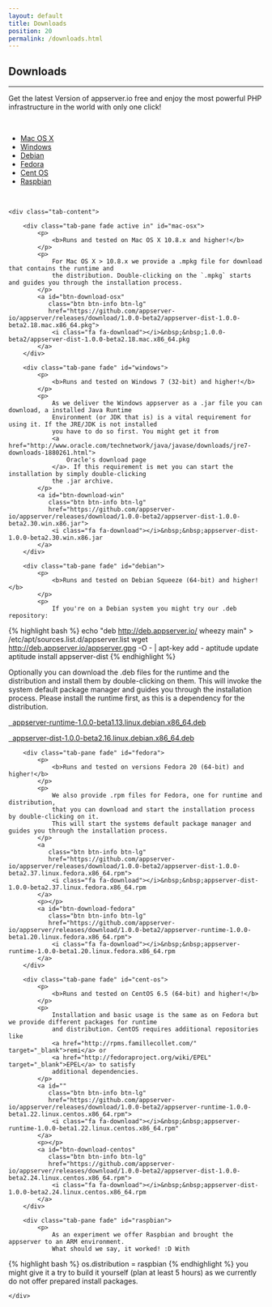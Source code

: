 ```yaml
---
layout: default
title: Downloads
position: 20
permalink: /downloads.html
---
```


## Downloads
***

Get the latest Version of appserver.io free and enjoy the most powerful PHP infrastructure in the world with only one click!
<p><br/></p>

<ul class="nav nav-tabs nav-justified list-unstyled downloads">
    <li class="active"><a href="#mac-osx" data-toggle="tab">Mac OS X</a>
    </li>
    <li class=""><a href="#windows" data-toggle="tab">Windows</a>
    </li>
    <li class=""><a href="#debian" data-toggle="tab">Debian</a>
    </li>
    <li class=""><a href="#fedora" data-toggle="tab">Fedora</a>
    </li>
    <li class=""><a href="#cent-os" data-toggle="tab">Cent OS</a>
    </li>
    <li class=""><a href="#raspbian" data-toggle="tab">Raspbian</a>
    </li>
</ul>
<p><br/></p>

<div class="col-lg-12">

    <div class="tab-content">

        <div class="tab-pane fade active in" id="mac-osx">
            <p>
                <b>Runs and tested on Mac OS X 10.8.x and higher!</b>
            </p>
            <p>
                For Mac OS X > 10.8.x we provide a .mpkg file for download that contains the runtime and
                the distribution. Double-clicking on the `.mpkg` starts and guides you through the installation process.
            </p>
            <a id="btn-download-osx"
               class="btn btn-info btn-lg"
               href="https://github.com/appserver-io/appserver/releases/download/1.0.0-beta2/appserver-dist-1.0.0-beta2.18.mac.x86_64.pkg">
                <i class="fa fa-download"></i>&nbsp;&nbsp;1.0.0-beta2/appserver-dist-1.0.0-beta2.18.mac.x86_64.pkg
            </a>
        </div>

        <div class="tab-pane fade" id="windows">
            <p>
                <b>Runs and tested on Windows 7 (32-bit) and higher!</b>
            </p>
            <p>
                As we deliver the Windows appserver as a .jar file you can download, a installed Java Runtime
                Environment (or JDK that is) is a vital requirement for using it. If the JRE/JDK is not installed
                you have to do so first. You might get it from
                <a href="http://www.oracle.com/technetwork/java/javase/downloads/jre7-downloads-1880261.html">
                    Oracle's download page
                </a>. If this requirement is met you can start the installation by simply double-clicking
                the .jar archive.
            </p>
            <a id="btn-download-win"
               class="btn btn-info btn-lg"
               href="https://github.com/appserver-io/appserver/releases/download/1.0.0-beta2/appserver-dist-1.0.0-beta2.30.win.x86.jar">
                <i class="fa fa-download"></i>&nbsp;&nbsp;appserver-dist-1.0.0-beta2.30.win.x86.jar
            </a>
        </div>

        <div class="tab-pane fade" id="debian">
            <p>
                <b>Runs and tested on Debian Squeeze (64-bit) and higher!</b>
            </p>
            <p>
                If you're on a Debian system you might try our .deb repository:
{% highlight bash %}
echo "deb http://deb.appserver.io/ wheezy main" > /etc/apt/sources.list.d/appserver.list
wget http://deb.appserver.io/appserver.gpg -O - | apt-key add -
aptitude update
aptitude install appserver-dist
{% endhighlight %}
            </p>
            <p>
                Optionally you can download the .deb files for the runtime and the distribution and install
                them by double-clicking on them. This will invoke the system default package manager and guides
                you through the installation process. Please install the runtime first,
                as this is a dependency for the distribution.
            </p>
            <a
               class="btn btn-info btn-lg"
               href="https://github.com/appserver-io/appserver/releases/download/1.0.0-beta2/appserver-runtime-1.0.0-beta1.13.linux.debian.x86_64.deb">
                <i class="fa fa-download"></i>&nbsp;&nbsp;appserver-runtime-1.0.0-beta1.13.linux.debian.x86_64.deb
            </a>
            <p></p>
            <a id="btn-download-debian"
               class="btn btn-info btn-lg"
               href="https://github.com/appserver-io/appserver/releases/download/1.0.0-beta2/appserver-dist-1.0.0-beta2.16.linux.debian.x86_64.deb">
                <i class="fa fa-download"></i>&nbsp;&nbsp;appserver-dist-1.0.0-beta2.16.linux.debian.x86_64.deb
            </a>
        </div>

        <div class="tab-pane fade" id="fedora">
            <p>
                <b>Runs and tested on versions Fedora 20 (64-bit) and higher!</b>
            </p>
            <p>
                We also provide .rpm files for Fedora, one for runtime and distribution,
                that you can download and start the installation process by double-clicking on it.
                This will start the systems default package manager and guides you through the installation process.
            </p>
            <a
               class="btn btn-info btn-lg"
               href="https://github.com/appserver-io/appserver/releases/download/1.0.0-beta2/appserver-dist-1.0.0-beta2.37.linux.fedora.x86_64.rpm">
                <i class="fa fa-download"></i>&nbsp;&nbsp;appserver-dist-1.0.0-beta2.37.linux.fedora.x86_64.rpm
            </a>
            <p></p>
            <a id="btn-download-fedora"
               class="btn btn-info btn-lg"
               href="https://github.com/appserver-io/appserver/releases/download/1.0.0-beta2/appserver-runtime-1.0.0-beta1.20.linux.fedora.x86_64.rpm">
                <i class="fa fa-download"></i>&nbsp;&nbsp;appserver-runtime-1.0.0-beta1.20.linux.fedora.x86_64.rpm
            </a>
        </div>

        <div class="tab-pane fade" id="cent-os">
            <p>
                <b>Runs and tested on CentOS 6.5 (64-bit) and higher!</b>
            </p>
            <p>
                Installation and basic usage is the same as on Fedora but we provide different packages for runtime
                and distribution. CentOS requires additional repositories like
                <a href="http://rpms.famillecollet.com/" target="_blank">remi</a> or
                <a href="http://fedoraproject.org/wiki/EPEL" target="_blank">EPEL</a> to satisfy
                additional dependencies.
            </p>
            <a id=""
               class="btn btn-info btn-lg"
               href="https://github.com/appserver-io/appserver/releases/download/1.0.0-beta2/appserver-runtime-1.0.0-beta1.22.linux.centos.x86_64.rpm">
                <i class="fa fa-download"></i>&nbsp;&nbsp;appserver-runtime-1.0.0-beta1.22.linux.centos.x86_64.rpm"
            </a>
            <p></p>
            <a id="btn-download-centos"
               class="btn btn-info btn-lg"
               href="https://github.com/appserver-io/appserver/releases/download/1.0.0-beta2/appserver-dist-1.0.0-beta2.24.linux.centos.x86_64.rpm">
                <i class="fa fa-download"></i>&nbsp;&nbsp;appserver-dist-1.0.0-beta2.24.linux.centos.x86_64.rpm
            </a>
        </div>

        <div class="tab-pane fade" id="raspbian">
            <p>
                As an experiment we offer Raspbian and brought the appserver to an ARM environment.
                What should we say, it worked! :D With
{% highlight bash %}
os.distribution = raspbian
{% endhighlight %}
                you might give it a try to build it yourself (plan at least 5 hours) as we currently do
                not offer prepared install packages.
            </p>
        </div>

    </div>
</div>